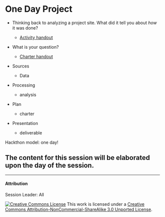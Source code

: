 # One Day Project

* Thinking back to analyzing a project site.  What did it tell you about *how* it was done? 
    * [Activity handout](https://github.com/SouthernMethodistUniversity/dhri/blob/main/sections/handouts/evaluate_handout.pdf) 

* What is your question?
    * [Charter handout](https://github.com/SouthernMethodistUniversity/dhri/blob/main/sections/handouts/charters-handout.pdf) 

* Sources
    * Data

* Processing
    * analysis

* Plan
    * charter

* Presentation 
    * deliverable 

Hackthon model: one day!

## The content for this session will be elaborated upon the day of the session. 

-----
#### Attribution 
Session Leader: All

[![Creative Commons License](https://licensebuttons.net/l/by-nc-sa/3.0/88x31.png)](https://creativecommons.org/licenses/by-nc-sa/3.0/)
This work is licensed under a <a rel="license" href="http://creativecommons.org/licenses/by-nc-sa/3.0/">Creative Commons Attribution-NonCommercial-ShareAlike 3.0 Unported License</a>.


